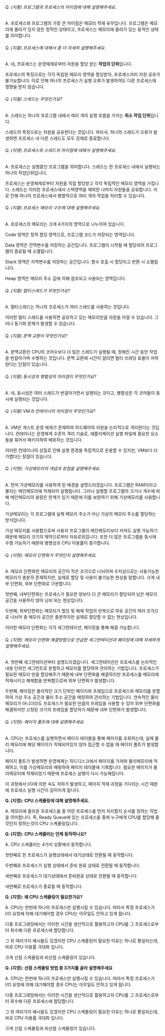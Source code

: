 ###### Q. (지홍) 프로그램과 프로세스의 차이점에 대해 설명해주세요.

A. 프로세스와 프로그램의 가장 큰 차이점은 메모리 적재 유무입니다. 프로그램은 메모리에 올라가 있지 않은 정적인 상태이고, 프로세스는 메모리에 올라가 있는 동적인 상태를 의미합니다.



###### Q. (지홍) 프로세스에 대해서 좀 더 자세히 설명해주세요.

A. 네, 프로세스는 운영체제로부터 자원을 할당 받는 **작업의 단위**입니다.

프로세스의 특징으로는 각각 독립된 메모리 영역을 할당받아, 프로세스끼리 자원 공유가 불가능합니다. 이로 인해 하나의 프로세스가 실행 오류가 발생하여도 다른 프로세스에 영향을 받지 않습니다.



###### Q. (지홍) 스레드는 무엇인가요?

A. 스레드는 하나의 프로그램 내에서 여러 개의 실행 흐름을 가지는 **최소 작업 단위**입니다.

스레드의 특징으로는 자원을 공유한다는 것입니다. 따라서, 하나의 스레드가 오류가 발생하면 프로세스 내 다른 스레드도 모두 강제로 종료합니다.



###### Q. (지영) 프로세스와 스레드의 차이점에 대해서 설명해주세요.

A. 프로세스는 실행중인 프로그램을 의미합니다. 스레드는 한 프로세스 내에서 실행되는 하나의 작업단위입니다.

프로세스는 운영체제로부터 자원을 직접 할당받고 각각 독립적인 메모리 영역을 가집니다. 스레드는 이러한 프로세스에서 스택영역을 제외한 나머지 자원들을 공유합니다. 이로 인해 하나의 프로세스에서 병렬적으로 여러 개의 작업을 처리할 수 있습니다.



###### Q. (지홍) 프로세스 메모리 구조에 대해 설명해주세요.

A. 프로세스의 메모리는 크게 4가지의 영역으로 나누어져 있습니다.

Code 영역은 정적 할당 영역으로, 프로그램 코드가 저장되는 영역입니다.

Data 영역은 전역변수를 저장하는 공간입니다. 프로그램이 시작될 때 할당되어 프로그램이 종료될 때 소멸됩니다.

Stack 영역은 지역변수를 저장하는 공간입니다. 함수 호출 시 할당되고 반환 시 소멸됩니다.

Heap 영역은 메모리 주소 값에 의해 참조되고 사용되는 영역입니다.



###### Q. (지홍) 멀티스레드가 무엇인가요?

A. 멀티스레드는 하나의 프로세스가 여러 스레드를 사용하는 것입니다.

이러한 멀티 스레드를 사용하면 공유하고 있는 메모리만큼 자원을 아낄 수 있습니다. 그러나 동기화 문제가 발생할 수 있습니다.



###### Q. (지홍) 문맥 교환이 무엇인가요?

A. 문맥교환은 CPU의 코어수보다 더 많은 스레드가 실행될 때, 정해진 시간 동안 작업을 번갈아가며 수행하는 것입니다. 문맥 교환에 시간이 걸리면 멀티 쓰레딩 효율이 저하된다는 단점이 있습니다.



###### Q. (지홍) 동시성과 병렬성의 차이점이 무엇인가요?

A. 네, 동시성은 여러 스레드가 번걸아가면서 실행되는 것이고, 병렬성은 각 코어들이 동시에 실행되는 것입니다.



###### Q. (지홍) VM과 컨테이너의 차이점이 무엇인가요?

A. VM은 게스트 운영 체제가 존재하여 하드웨어의 자원을 논리적으로 격리한다는 것입니다. 컨테이너는 운영체계 수준의 격리 기술로, 애플리케이션 실행 파일에 필요한 요소들을 묶어서 패키지하여 배포하는 것입니다.

이러한 컨테이너의 성질로 인해 실행 환경을 독립적으로 운용할 수 있지만, VM보다 더 가볍다는 장점이 있습니다.



###### Q. (지현): 가상메모리의 개념과 장점을 설명해주세요.

A. 먼저 가상메모리를 사용하게 된 배경을 설명드리겠습니다. 프로그램은 RAM이라고 불리는 메인메모리에 적재되어 실행됩니다. 그러나 실행할 프로그램의 크기나 개수에 비해 메인메모리의 용량은 한계가 있기 때문에 이를 보완하기 위해 가상메모리를 사용합니다. 

가상메모리는 각 프로그램에 실제 메모리 주소가 아닌 가상의 메모리 주소를 할당하는 방식입니다. 

가상 메모리를 사용함으로써 사용자 프로그램이 메인메모리보다 커져도 실행 가능하기 때문에 메모리 크기의 제약으로부터 자유로워집니다. 또한 더 많은 프로그램을 동시에 수행 가능하기 때문에 병행성과 CPU 이용률이 증가합니다.



###### Q. (지현): 메모리 단편화가 무엇인지 설명해주세요.

A. 메모리 단편화란 메모리의 공간이 작은 조각으로 나뉘어져 수치상으로는 사용가능한 메모리가 충분히 존재하지만, 실제로 할당 및 사용이 불가능한 현상을 말합니다. 크게 내부 단편화, 외부 단편화로 구분합니다.

첫번째, 내부단편화는 프로세스가 필요한 양보다 더 큰 메모리가 할당되어 남은 메모리 공간을 사용하지 않아 낭비 되는 현상입니다.

두번째, 외부단편화는 메모리가 할당 및 해제 작업의 반복으로 여유 공간이 여러 조각으로 나뉘어 총 메모리 공간은 충분하지만 실제로 할당할 수 없는 현상입니다. 

이러한 메모리 단편화는 각각 세그먼테이션, 페이징을 통해 해결 가능합니다.



###### Q. (지현): 메모리 단편화 해결방법으로 언급한 세그먼테이션과 페이징에 대해 자세하게 설명해주세요.

A. 첫번째 세그먼테이션부터 설명드리겠습니다. 세그먼테이션은 프로세스를 논리적인 내용 단위인 세그먼트로 분할하고 메모리를 할당하여 관리하는 기법입니다. 프로세스가 필요한 메모리 만큼 할당해주기 때문에 내부 단편화를 해결하지만 프로세스를 메모리에 적재시키고 해제함을 반복함으로써 외부 단편화가 발생합니다.

두번째, 페이징은 물리적인 크기 단위인 페이지와 프레임으로 프로세스와 메모리를 분할하여 가상 주소 공간과 물리 주소 공간을 매칭하여 관리하는 기법입니다. 연속적인 물리 메모리가 아니더라도 프로세스가 필요한 만큼의 프레임을 사용할 수 있어 외부 단편화를 해결하지만 고정된 크기의 프레임을 할당하기 때문에 내부 단편화가 발생합니다.



###### Q. (지현): 페이지 폴트에 대해 설명해주세요.

A. CPU는 프로세스를 실행하면서 페이지 테이블을 통해 페이지를 조회하는데, 실제 물리 메모리에 해당 페이지가 적재되어있지 않아 접근할 수 없을 때 페이지 폴트가 발생합니다. 

페이지 폴트가 발생하면 운영체제는 하드디스크에서 페이지를 가져와 물리메모리에 적재하고, 이를 가상메모리와 매핑하여 페이지 테이블에 기록합니다. 필요한 페이지가 물리메모리에 적재되었기 때문에 프로세스 실행이 다시 가능해집니다.

이 과정에서 I/O에 의한 속도 저하가 발생하고, 페이지 적재 과정을 기다리는 시간 때문에 프로세스 실행 시간이 길어지게 됩니다.



**Q. (지영): CPU 스케쥴링에 대해 설명해주세요.**

A. 메모리에 올라온 프로세스들 중 어떤 프로세스를 먼저 처리할지 순서를 정하는 작업을 의미합니다. 즉, Ready Queue에 있는 프로세스들 중에 누구에게 CPU를 할당해 줄 것인지 정하는것이 CPU 스케쥴링입니다.



**Q. (지영): CPU 스케쥴러는 언제 동작하나요?**

A. CPU 스케쥴러는 4가지 상황에서 동작합니다.

첫번째로 한 프로세스가 실행상태에서 대기상태로 전환될 때 동작합니다.

두번째로 프로세스가 실행 상태에서 준비 완료 상태로 전환될 때 동작합니다.

세번째로 프로세스가 대기상태에서 준비완료 상태로 전환될 때 동작합니다.

네번째로 프로세스가 종료될 때 동작합니다.



**Q. (지영): 왜 CPU 스케쥴링이 필요한가요?**

A. CPU는 한번에 하나의 프로세스만 실행시킬 수 있습니다. 따라서 특정 프로세스가 I/O 요청에 의해 대기해야할 경우 CPU는 아무일도 안하고 있게 됩니다.

다중 프로그래밍에서는 이러한 시간을 생산적으로 활용하고자 CPU를 그 프로세스로부터 회수해 다른 프로세스에 할당합니다.

그 외 여러가지 예시들도 있겠지만 CPU 스케줄링이 필요한 이유는 하나로 통일되는데, 바로 CPU 이용률 극대화 입니다.

크게 선점 스케쥴링과 비선점 스케쥴링이 있습니다.



**Q. (지영): 선점 스케쥴링 방법 중 3가지를 골라 설명해주세요**

A. CPU는 한번에 하나의 프로세스만 실행시킬 수 있습니다. 따라서 특정 프로세스가 I/O 요청에 의해 대기해야할 경우 CPU는 아무일도 안하고 있게 됩니다.

다중 프로그래밍에서는 이러한 시간을 생산적으로 활용하고자 CPU를 그 프로세스로부터 회수해 다른 프로세스에 할당합니다.

그 외 여러가지 예시들도 있겠지만 CPU 스케줄링이 필요한 이유는 하나로 통일되는데, 바로 CPU 이용률 극대화 입니다.

크게 선점 스케쥴링과 비선점 스케쥴링이 있습니다.
